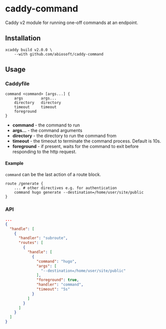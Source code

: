 # caddy-command

Caddy v2 module for running one-off commands at an endpoint.

## Installation

```
xcaddy build v2.0.0 \
    --with github.com/abiosoft/caddy-command
```

## Usage 

### Caddyfile
```
command <command> [args...] {
    args        args...
    directory   directory
    timeout     timeout
    foreground
}
```
* **command** - the command to run
* **args...** - the command arguments
* **directory** - the directory to run the command from
* **timeout** - the timeout to terminate the command process. Default is 10s.
* **foreground** - if present, waits for the command to exit before responding to the http request.

#### Example

`command` can be the last action of a route block.

```
route /generate {
    ... # other directives e.g. for authentication
    command hugo generate --destination=/home/user/site/public
}
```

### API
```json
...
{
  "handle": [
    {
      "handler": "subroute",
      "routes": [
        {
          "handle": [
            {
              "command": "hugo",
              "args": [
                "--destination=/home/user/site/public"
              ],
              "foreground": true,
              "handler": "command",
              "timeout": "5s"
            }
          ]
        }
      ]
    }
  ]
}
```
